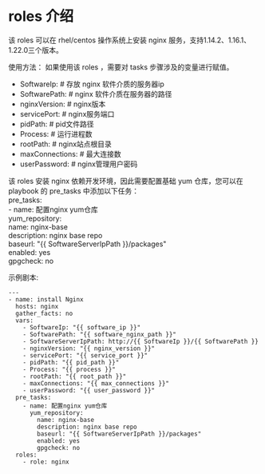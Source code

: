# roles 介绍
该 roles 可以在 rhel/centos 操作系统上安装 nginx 服务，支持1.14.2、1.16.1、1.22.0三个版本。  

使用方法：
如果使用该 roles ，需要对 tasks 步骤涉及的变量进行赋值。  
- SoftwareIp:                  # 存放 nginx 软件介质的服务器ip  
- SoftwarePath:                # nginx 软件介质在服务器的路径  
- nginxVersion:                # nginx版本  
- servicePort:                 # nginx服务端口  
- pidPath:                     # pid文件路径  
- Process:                     # 运行进程数  
- rootPath:                    # nginx站点根目录  
- maxConnections:              # 最大连接数  
- userPassword:                # nginx管理用户密码  

该 roles 安装 nginx 依赖开发环境，因此需要配置基础 yum 仓库，您可以在 playbook 的 pre_tasks 中添加以下任务：  
  pre_tasks:  
    - name: 配置nginx yum仓库  
      yum_repository:  
        name: nginx-base  
        description: nginx base repo  
        baseurl: "{{ SoftwareServerIpPath }}/packages"  
        enabled: yes  
        gpgcheck: no  
        
示例剧本:  
```
---  
- name: install Nginx
  hosts: nginx
  gather_facts: no
  vars:
    - SoftwareIp: "{{ software_ip }}"
    - SoftwarePath: "{{ software_nginx_path }}"
    - SoftwareServerIpPath: http://{{ SoftwareIp }}/{{ SoftwarePath }}
    - nginxVersion: "{{ nginx_version }}"
    - servicePort: "{{ service_port }}"
    - pidPath: "{{ pid_path }}"
    - Process: "{{ process }}"
    - rootPath: "{{ root_path }}"
    - maxConnections: "{{ max_connections }}"
    - userPassword: "{{ user_password }}"
  pre_tasks:
    - name: 配置nginx yum仓库
      yum_repository:
        name: nginx-base
        description: nginx base repo
        baseurl: "{{ SoftwareServerIpPath }}/packages"
        enabled: yes
        gpgcheck: no
  roles:
    - role: nginx
```